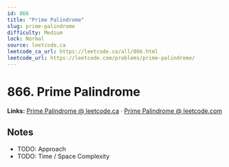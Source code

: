 ```yaml
--- 
id: 866
title: "Prime Palindrome"
slug: prime-palindrome
difficulty: Medium
lock: Normal
source: leetcode.ca
leetcode_ca_url: https://leetcode.ca/all/866.html
leetcode_url: https://leetcode.com/problems/prime-palindrome/
---
```


# 866. Prime Palindrome

**Links:** [Prime Palindrome @ leetcode.ca](https://leetcode.ca/all/866.html) · [Prime Palindrome @ leetcode.com](https://leetcode.com/problems/prime-palindrome/)

## Notes
- TODO: Approach
- TODO: Time / Space Complexity
